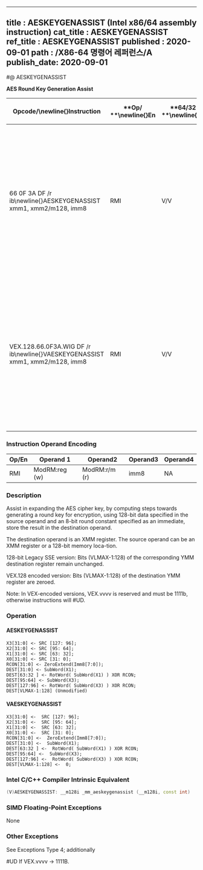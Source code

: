 ----------------------------
title : AESKEYGENASSIST (Intel x86/64 assembly instruction)
cat_title : AESKEYGENASSIST
ref_title : AESKEYGENASSIST
published : 2020-09-01
path : /X86-64 명령어 레퍼런스/A
publish_date: 2020-09-01
----------------------------
#@ AESKEYGENASSIST

**AES Round Key Generation Assist**

|**Opcode/**\newline{}**Instruction**|**Op/ **\newline{}**En**|**64/32-bit **\newline{}**Mode**|**CPUID **\newline{}**Feature **\newline{}**Flag**|**Description**|
|------------------------------------|------------------------|--------------------------------|--------------------------------------------------|---------------|
|66 0F 3A DF /r ib\newline{}AESKEYGENASSIST xmm1, xmm2/m128, imm8|RMI|V/V|AES|Assist in AES round key generation using an 8 bits Round Constant (RCON) specified in the immediate byte, operating on 128 bits of data specified in xmm2/m128 and stores the result in xmm1.|
|VEX.128.66.0F3A.WIG DF /r ib\newline{}VAESKEYGENASSIST xmm1, xmm2/m128, imm8|RMI|V/V|Both AES andAVX flags|Assist in AES round key generation using 8 bits Round Constant (RCON) specified in the immediate byte, operating on 128 bits of data specified in xmm2/m128 and stores the result in xmm1.|
### Instruction Operand Encoding


|Op/En|Operand 1|Operand2|Operand3|Operand4|
|-----|---------|--------|--------|--------|
|RMI|ModRM:reg (w)|ModRM:r/m (r)|imm8|NA|
### Description


Assist in expanding the AES cipher key, by computing steps towards generating a round key for encryption, using 128-bit data specified in the source operand and an 8-bit round constant specified as an immediate, store the result in the destination operand.

The destination operand is an XMM register. The source operand can be an XMM register or a 128-bit memory loca-tion.

128-bit Legacy SSE version: Bits (VLMAX-1:128) of the corresponding YMM destination register remain unchanged.

VEX.128 encoded version: Bits (VLMAX-1:128) of the destination YMM register are zeroed.

Note: In VEX-encoded versions, VEX.vvvv is reserved and must be 1111b, otherwise instructions will #UD.


### Operation
#### AESKEYGENASSIST
```info-verb
X3[31:0] <- SRC [127: 96];
X2[31:0] <- SRC [95: 64];
X1[31:0] <- SRC [63: 32];
X0[31:0] <- SRC [31: 0];
RCON[31:0] <- ZeroExtend(Imm8[7:0]);
DEST[31:0] <- SubWord(X1);
DEST[63:32 ] <- RotWord( SubWord(X1) ) XOR RCON;
DEST[95:64] <- SubWord(X3);
DEST[127:96] <- RotWord( SubWord(X3) ) XOR RCON;
DEST[VLMAX-1:128] (Unmodified)
```
#### VAESKEYGENASSIST 
```info-verb
X3[31:0] <-  SRC [127: 96];
X2[31:0] <-  SRC [95: 64];
X1[31:0] <-  SRC [63: 32];
X0[31:0] <-  SRC [31: 0];
RCON[31:0] <-  ZeroExtend(Imm8[7:0]);
DEST[31:0] <-  SubWord(X1);
DEST[63:32 ] <-  RotWord( SubWord(X1) ) XOR RCON;
DEST[95:64] <-  SubWord(X3);
DEST[127:96] <-  RotWord( SubWord(X3) ) XOR RCON;
DEST[VLMAX-1:128] <-  0;
```

### Intel C/C++ Compiler Intrinsic Equivalent

```cpp
(V)AESKEYGENASSIST: __m128i _mm_aeskeygenassist (__m128i, const int)
```
### SIMD Floating-Point Exceptions


None

### Other Exceptions


See Exceptions Type 4; additionally

#UD If VEX.vvvv ->  1111B.


